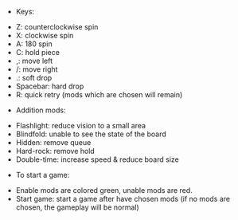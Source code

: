 - Keys:
+ Z: counterclockwise spin
+ X: clockwise spin
+ A: 180 spin
+ C: hold piece
+ ,: move left
+ /: move right
+ .: soft drop
+ Spacebar: hard drop
+ R: quick retry (mods which are chosen will remain)

- Addition mods:
+ Flashlight: reduce vision to a small area
+ Blindfold: unable to see the state of the board
+ Hidden: remove queue
+ Hard-rock: remove hold
+ Double-time: increase speed & reduce board size

- To start a game:
+ Enable mods are colored green, unable mods are red.
+ Start game: start a game after have chosen mods (if no mods are chosen, the gameplay will be normal)